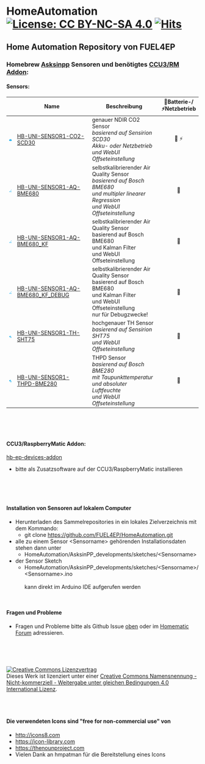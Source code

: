 # HomeAutomation [![License: CC BY-NC-SA 4.0](https://img.shields.io/badge/License-CC%20BY--NC--SA%204.0-lightgrey.svg)](https://creativecommons.org/licenses/by-nc-sa/4.0/) [![Hits](https://hits.seeyoufarm.com/api/count/incr/badge.svg?url=https%3A%2F%2Fgithub.com%2FFUEL4EP%2FHomeAutomation&count_bg=%2379C83D&title_bg=%23555555&icon=&icon_color=%23E7E7E7&title=hits&edge_flat=false)](https://hits.seeyoufarm.com)

## Home Automation Repository von FUEL4EP


### Homebrew [Asksinpp](https://asksinpp.de/) Sensoren und benötigtes [CCU3/RM Addon](https://github.com/FUEL4EP/HomeAutomation/releases/latest):

#### Sensors:


|  | Name | Beschreibung | 🔋Batterie-/<br/>⚡️Netzbetrieb |
|--------|--------|--------|:--------:|
|<img src="https://raw.githubusercontent.com/FUEL4EP/HomeAutomation/master/AsksinPP_developments/addons/hb-ep-devices-addon/CCU_RM/src/addon/www/config/img/devices/50/hb-uni-sensor-CO2-SCD30_thumb.png" width=25/> | [HB-UNI-SENSOR1-CO2-SCD30](https://github.com/FUEL4EP/HomeAutomation/tree/master/AsksinPP_developments/sketches/HB-UNI-Sensor1-CO2_SCD30) | genauer NDIR CO2 Sensor<br/>_basierend auf Sensirion SCD30<br/>Akku- oder Netzbetrieb<br/>und WebUI Offseteinstellung_ | 🔋 ⚡ |
|<img src="https://raw.githubusercontent.com/FUEL4EP/HomeAutomation/master/AsksinPP_developments/addons/hb-ep-devices-addon/CCU_RM/src/addon/www/config/img/devices/50/hb-uni-sensor-AQ-BME680_thumb.png" width=25/> | [HB-UNI-SENSOR1-AQ-BME680](https://github.com/FUEL4EP/HomeAutomation/tree/master/AsksinPP_developments/sketches/HB-UNI-Sensor1-AQ-BME680) | selbstkalibrierender Air Quality Sensor<br/>_basierend auf Bosch BME680<br/>und multipler linearer Regression<br/>und WebUI Offseteinstellung_ | 🔋 |
|<img src="https://raw.githubusercontent.com/FUEL4EP/HomeAutomation/master/AsksinPP_developments/addons/hb-ep-devices-addon/CCU_RM/src/addon/www/config/img/devices/50/hb-uni-sensor-AQ-BME680_KF_thumb.png" width=25/> | [HB-UNI-SENSOR1-AQ-BME680_KF](https://github.com/FUEL4EP/HomeAutomation/tree/master/AsksinPP_developments/sketches/HB-UNI-Sensor1-AQ-BME680_KF) | selbstkalibrierender Air Quality Sensor<br/>basierend auf Bosch BME680<br/>und Kalman Filter<br/>und WebUI Offseteinstellung | 🔋 |
|<img src="https://raw.githubusercontent.com/FUEL4EP/HomeAutomation/master/AsksinPP_developments/addons/hb-ep-devices-addon/CCU_RM/src/addon/www/config/img/devices/50/hb-uni-sensor-AQ-BME680_KF_DEBUG_thumb.png" width=25/> | [HB-UNI-SENSOR1-AQ-BME680_KF_DEBUG](https://github.com/FUEL4EP/HomeAutomation/tree/master/AsksinPP_developments/sketches/HB-UNI-Sensor1-AQ-BME680_KF_DEBUG) | selbstkalibrierender Air Quality Sensor<br/>basierend auf Bosch BME680<br/>und Kalman Filter<br/>und WebUI Offseteinstellung<br/>nur für Debugzwecke!| 🔋 |
|<img src="https://raw.githubusercontent.com/FUEL4EP/HomeAutomation/master/AsksinPP_developments/addons/hb-ep-devices-addon/CCU_RM/src/addon/www/config/img/devices/50/hb-uni-sensor-TH-SHT75_thumb.png" width=25/> | [HB-UNI-SENSOR1-TH-SHT75](https://github.com/FUEL4EP/HomeAutomation/tree/master/AsksinPP_developments/sketches/HB-UNI-Sensor1-TH-SHT75) | hochgenauer TH Sensor<br/>_basierend auf Sensirion SHT75<br/>und WebUI Offseteinstellung_ | 🔋 |
|<img src="https://raw.githubusercontent.com/FUEL4EP/HomeAutomation/master/AsksinPP_developments/addons/hb-ep-devices-addon/CCU_RM/src/addon/www/config/img/devices/50/hb-uni-sensor-TH-SHT75_thumb.png" width=25/> | [HB-UNI-SENSOR1-THPD-BME280](https://github.com/FUEL4EP/HomeAutomation/tree/master/AsksinPP_developments/sketches/HB-UNI-Sensor1-THPD-BME280) | THPD Sensor<br/>_basierend auf Bosch BME280<br/>mit Taupunkttemperatur<br/>und absoluter Luftfeuchte<br/>und WebUI Offseteinstellung_ | 🔋 |

<br/>
<br/>
<br/>

#### CCU3/RaspberryMatic Addon:


[hb-ep-devices-addon](https://github.com/FUEL4EP/HomeAutomation/releases/latest)

- bitte als Zusatzsoftware auf der CCU3/RaspberryMatic installieren

<br/>
<br/>
<br/>


#### Installation von Sensoren auf lokalem Computer

- Herunterladen des Sammelrepositories in ein lokales Zielverzeichnis mit dem Kommando:
	+	git clone https://github.com/FUEL4EP/HomeAutomation.git
- alle zu einem Sensor <Sensorname\> gehörenden Installationsdaten stehen dann unter
	+ HomeAutomation/AsksinPP_developments/sketches/<Sensorname\>
- der Sensor Sketch
	+ HomeAutomation/AsksinPP_developments/sketches/<Sensorname\>/<Sensorname\>.ino<br/><br/>
  kann direkt im Arduino IDE aufgerufen werden

<br/>

#### Fragen und Probleme

- Fragen und Probleme bitte als Github Issue [oben](https://github.com/FUEL4EP/HomeAutomation/issues) oder im [Homematic Forum](https://homematic-forum.de/forum/viewforum.php?f=76) adressieren.
<br/>
<br/>
<br/>

<a rel="license" href="http://creativecommons.org/licenses/by-nc-sa/4.0/"><img alt="Creative Commons Lizenzvertrag" style="border-width:0" src="https://i.creativecommons.org/l/by-nc-sa/4.0/88x31.png" /></a><br />Dieses Werk ist lizenziert unter einer <a rel="license" href="http://creativecommons.org/licenses/by-nc-sa/4.0/">Creative Commons Namensnennung - Nicht-kommerziell - Weitergabe unter gleichen Bedingungen 4.0 International Lizenz</a>.

<br/>
<br/>



#### Die verwendeten Icons sind "free for non-commercial use" von
 
- http://icons8.com
- https://icon-library.com
- https://thenounproject.com
- Vielen Dank an hmpatman für die Bereitstellung eines Icons